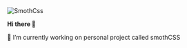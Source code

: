 <img src="https://i.ibb.co/9q1Zvqr/SmothCss.png" alt="SmothCss" />

 <b>Hi there 👋</b>
 <p>🔭 I’m currently working on personal project called smothCSS </p>

<!--
**amarleku/amarleku** is a ✨ _special_ ✨ repository because its `README.md` (this file) appears on your GitHub profile.

Here are some ideas to get you started:

- 🔭 I’m currently working on ...
- 🌱 I’m currently learning ...
- 👯 I’m looking to collaborate on ...
- 🤔 I’m looking for help with ...
- 💬 Ask me about ...
- 📫 How to reach me: ...
- 😄 Pronouns: ...
- ⚡ Fun fact: ...
-->
